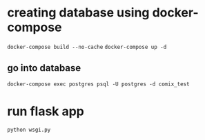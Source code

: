   

# creating database using docker-compose

`docker-compose build --no-cache`
`docker-compose up -d`

## go into database

`docker-compose exec postgres psql -U postgres -d comix_test`

# run flask app

`python wsgi.py`